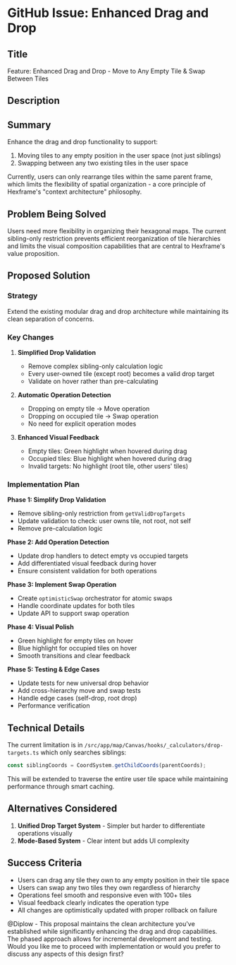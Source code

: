 # GitHub Issue: Enhanced Drag and Drop

## Title
Feature: Enhanced Drag and Drop - Move to Any Empty Tile & Swap Between Tiles

## Description

## Summary

Enhance the drag and drop functionality to support:
1. Moving tiles to any empty position in the user space (not just siblings)
2. Swapping between any two existing tiles in the user space

Currently, users can only rearrange tiles within the same parent frame, which limits the flexibility of spatial organization - a core principle of Hexframe's "context architecture" philosophy.

## Problem Being Solved

Users need more flexibility in organizing their hexagonal maps. The current sibling-only restriction prevents efficient reorganization of tile hierarchies and limits the visual composition capabilities that are central to Hexframe's value proposition.

## Proposed Solution

### Strategy
Extend the existing modular drag and drop architecture while maintaining its clean separation of concerns.

### Key Changes

1. **Simplified Drop Validation** 
   - Remove complex sibling-only calculation logic
   - Every user-owned tile (except root) becomes a valid drop target
   - Validate on hover rather than pre-calculating

2. **Automatic Operation Detection**
   - Dropping on empty tile → Move operation
   - Dropping on occupied tile → Swap operation
   - No need for explicit operation modes

3. **Enhanced Visual Feedback**
   - Empty tiles: Green highlight when hovered during drag
   - Occupied tiles: Blue highlight when hovered during drag  
   - Invalid targets: No highlight (root tile, other users' tiles)

### Implementation Plan

**Phase 1: Simplify Drop Validation**
- Remove sibling-only restriction from `getValidDropTargets`
- Update validation to check: user owns tile, not root, not self
- Remove pre-calculation logic

**Phase 2: Add Operation Detection**
- Update drop handlers to detect empty vs occupied targets
- Add differentiated visual feedback during hover
- Ensure consistent validation for both operations

**Phase 3: Implement Swap Operation**
- Create `optimisticSwap` orchestrator for atomic swaps
- Handle coordinate updates for both tiles
- Update API to support swap operation

**Phase 4: Visual Polish**
- Green highlight for empty tiles on hover
- Blue highlight for occupied tiles on hover
- Smooth transitions and clear feedback

**Phase 5: Testing & Edge Cases**
- Update tests for new universal drop behavior
- Add cross-hierarchy move and swap tests
- Handle edge cases (self-drop, root drop)
- Performance verification

## Technical Details

The current limitation is in `/src/app/map/Canvas/hooks/_calculators/drop-targets.ts` which only searches siblings:
```typescript
const siblingCoords = CoordSystem.getChildCoords(parentCoords);
```

This will be extended to traverse the entire user tile space while maintaining performance through smart caching.

## Alternatives Considered

1. **Unified Drop Target System** - Simpler but harder to differentiate operations visually
2. **Mode-Based System** - Clear intent but adds UI complexity

## Success Criteria

- Users can drag any tile they own to any empty position in their tile space
- Users can swap any two tiles they own regardless of hierarchy
- Operations feel smooth and responsive even with 100+ tiles
- Visual feedback clearly indicates the operation type
- All changes are optimistically updated with proper rollback on failure

@Diplow - This proposal maintains the clean architecture you've established while significantly enhancing the drag and drop capabilities. The phased approach allows for incremental development and testing. Would you like me to proceed with implementation or would you prefer to discuss any aspects of this design first?